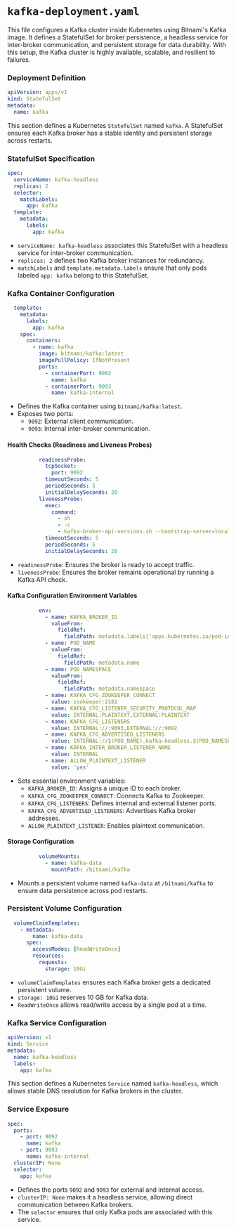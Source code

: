 # `kafka-deployment.yaml`

This file configures a Kafka cluster inside Kubernetes using Bitnami's Kafka image. It defines a StatefulSet for broker persistence, a headless service for inter-broker communication, and persistent storage for data durability. With this setup, the Kafka cluster is highly available, scalable, and resilient to failures.

### Deployment Definition

```yaml
apiVersion: apps/v1
kind: StatefulSet
metadata:
  name: kafka
```

This section defines a Kubernetes `StatefulSet` named `kafka`. A StatefulSet ensures each Kafka broker has a stable identity and persistent storage across restarts.

### StatefulSet Specification

```yaml
spec:
  serviceName: kafka-headless
  replicas: 2
  selector:
    matchLabels:
      app: kafka
  template:
    metadata:
      labels:
        app: kafka
```

- `serviceName: kafka-headless` associates this StatefulSet with a headless service for inter-broker communication.
- `replicas: 2` defines two Kafka broker instances for redundancy.
- `matchLabels` and `template.metadata.labels` ensure that only pods labeled `app: kafka` belong to this StatefulSet.

### Kafka Container Configuration

```yaml
  template:
    metadata:
      labels:
        app: kafka
    spec:
      containers:
        - name: kafka
          image: bitnami/kafka:latest
          imagePullPolicy: IfNotPresent
          ports:
            - containerPort: 9092
              name: kafka
            - containerPort: 9093
              name: kafka-internal
```

- Defines the Kafka container using `bitnami/kafka:latest`.
- Exposes two ports:
  - `9092`: External client communication.
  - `9093`: Internal inter-broker communication.

#### Health Checks (Readiness and Liveness Probes)

```yaml
          readinessProbe:
            tcpSocket:
              port: 9092
            timeoutSeconds: 5
            periodSeconds: 5
            initialDelaySeconds: 20
          livenessProbe:
            exec:
              command:
                - sh
                - -c
                - kafka-broker-api-versions.sh --bootstrap-server=localhost:9093
            timeoutSeconds: 5
            periodSeconds: 5
            initialDelaySeconds: 20
```

- `readinessProbe`: Ensures the broker is ready to accept traffic.
- `livenessProbe`: Ensures the broker remains operational by running a Kafka API check.

#### Kafka Configuration Environment Variables

```yaml
          env:
            - name: KAFKA_BROKER_ID
              valueFrom:
                fieldRef:
                  fieldPath: metadata.labels['apps.kubernetes.io/pod-index']
            - name: POD_NAME
              valueFrom:
                fieldRef:
                  fieldPath: metadata.name
            - name: POD_NAMESPACE
              valueFrom:
                fieldRef:
                  fieldPath: metadata.namespace
            - name: KAFKA_CFG_ZOOKEEPER_CONNECT
              value: zookeeper:2181
            - name: KAFKA_CFG_LISTENER_SECURITY_PROTOCOL_MAP
              value: INTERNAL:PLAINTEXT,EXTERNAL:PLAINTEXT
            - name: KAFKA_CFG_LISTENERS
              value: INTERNAL://:9093,EXTERNAL://:9092
            - name: KAFKA_CFG_ADVERTISED_LISTENERS
              value: INTERNAL://$(POD_NAME).kafka-headless.$(POD_NAMESPACE).svc.cluster.local:9093,EXTERNAL://$(POD_NAME).kafka-headless.$(POD_NAMESPACE).svc.cluster.local:9092
            - name: KAFKA_INTER_BROKER_LISTENER_NAME
              value: INTERNAL
            - name: ALLOW_PLAINTEXT_LISTENER
              value: 'yes'
```

- Sets essential environment variables:
  - `KAFKA_BROKER_ID`: Assigns a unique ID to each broker.
  - `KAFKA_CFG_ZOOKEEPER_CONNECT`: Connects Kafka to Zookeeper.
  - `KAFKA_CFG_LISTENERS`: Defines internal and external listener ports.
  - `KAFKA_CFG_ADVERTISED_LISTENERS`: Advertises Kafka broker addresses.
  - `ALLOW_PLAINTEXT_LISTENER`: Enables plaintext communication.

#### Storage Configuration

```yaml
          volumeMounts:
            - name: kafka-data
              mountPath: /bitnami/kafka
```

- Mounts a persistent volume named `kafka-data` at `/bitnami/kafka` to ensure data persistence across pod restarts.

### Persistent Volume Configuration

```yaml
  volumeClaimTemplates:
    - metadata:
        name: kafka-data
      spec:
        accessModes: [ReadWriteOnce]
        resources:
          requests:
            storage: 10Gi
```

- `volumeClaimTemplates` ensures each Kafka broker gets a dedicated persistent volume.
- `storage: 10Gi` reserves 10 GB for Kafka data.
- `ReadWriteOnce` allows read/write access by a single pod at a time.

### Kafka Service Configuration

```yaml
apiVersion: v1
kind: Service
metadata:
  name: kafka-headless
  labels:
    app: kafka
```

This section defines a Kubernetes `Service` named `kafka-headless`, which allows stable DNS resolution for Kafka brokers in the cluster.

### Service Exposure

```yaml
spec:
  ports:
    - port: 9092
      name: kafka
    - port: 9093
      name: kafka-internal
  clusterIP: None
  selector:
    app: kafka
```

- Defines the ports `9092` and `9093` for external and internal access.
- `clusterIP: None` makes it a headless service, allowing direct communication between Kafka brokers.
- The `selector` ensures that only Kafka pods are associated with this service.